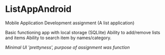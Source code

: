 # ListAppAndroid
Mobile Application Development assignment (A list application)

Basic functioning app with local storage (SQLlite)
Ability to add/remove lists and items
Ability to search item by names/category.

*Minimal UI 'prettyness', purpose of assignment was function*
